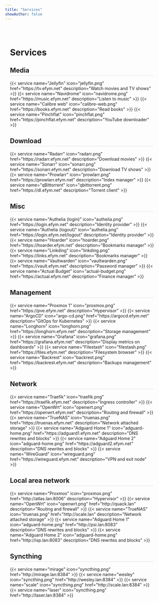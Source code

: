 ```yaml
---
title: "Services"
showAuthor: false
---
```

<style>
  .prose {
    max-width: 100%;
  }
  .max-w-prose {
    max-width: 100%;
  }
  .services-container {
    max-width: 1000px;
    margin: 0 auto;
    padding: 2rem 1rem;
  }
  .service-category {
    margin-bottom: 2rem;
    text-align: left;
  }
  .service-category h2 {
    margin-bottom: 1rem;
    border-bottom: 1px solid #ddd;
    padding-bottom: 0.25rem;
  }
  .service-buttons {
    display: flex;
    flex-wrap: wrap;
    gap: 1rem;
  }
  .service-button {
    flex: 1 1 200px;
    text-decoration: none;
    padding: 1rem;
    border: 1px solid #ddd;
    border-radius: 5px;
    transition: background 0.2s;
    text-align: center;
    background: transparent;
    color: inherit;
  }
  .service-button:hover {
    background: #2f2f2f;
  }
  .service-icon {
    width: auto;
    height: 40px;
    display: block;
    margin: 0 auto 0.5rem;
  }
  .service-name {
    display: block;
    font-size: 1rem;
    font-weight: bold;
  }
  .service-description {
    display: block;
    font-size: 0.9rem;
    margin-top: 0.5rem;
    color: #666;
  }
</style>

<div class="services-container">
  <h1>Services</h1>

  <!-- Media Category -->
  <div class="service-category">
    <h2>Media</h2>
    <div class="service-buttons">
      {{< service name="Jellyfin" icon="jellyfin.png" href="https://tv.efym.net" description="Watch movies and TV shows" >}}
      {{< service name="Navidrome" icon="navidrome.png" href="https://music.efym.net" description="Listen to music" >}}
      {{< service name="Calibre web" icon="calibre-web.png" href="https://books.efym.net" description="Read books" >}}
      {{< service name="Pinchflat" icon="pinchflat.png" href="https://pinchflat.efym.net" description="YouTube downloader" >}}
    </div>
  </div>

  <!-- Download Category -->
  <div class="service-category">
    <h2>Download</h2>
    <div class="service-buttons">
      {{< service name="Radarr" icon="radarr.png" href="https://radarr.efym.net" description="Download movies" >}}
      {{< service name="Sonarr" icon="sonarr.png" href="https://sonarr.efym.net" description="Download TV shows" >}}
      {{< service name="Prowlarr" icon="prowlarr.png" href="https://prowlarr.efym.net" description="Index manager" >}}
      {{< service name="qBittorrent" icon="qbittorrent.png" href="https://dl.efym.net" description="Torrent client" >}}
    </div>
  </div>

  <!-- Misc Category -->
  <div class="service-category">
    <h2>Misc</h2>
    <div class="service-buttons">
      {{< service name="Authelia (login)" icon="authelia.png" href="https://login.efym.net" description="Identity provider" >}}
      {{< service name="Authelia (logout)" icon="authelia.png" href="https://login.efym.net/logout" description="Identity provider" >}}
      {{< service name="Hoarder" icon="hoarder.png" href="https://hoarder.efym.net" description="Bookmarks manager" >}}
      {{< service name="Linkding" icon="linkding.png" href="https://links.efym.net" description="Bookmarks manager" >}}
      {{< service name="Vaultwarden" icon="vaultwarden.png" href="https://vault.efym.net" description="Password manager" >}}
      {{< service name="Actual Budget" icon="actual-budget.png" href="https://actual.efym.net" description="Finance manager" >}}
    </div>
  </div>

  <!-- Management Category -->
  <div class="service-category">
    <h2>Management</h2>
    <div class="service-buttons">
      {{< service name="Proxmox 1" icon="proxmox.png" href="https://pve.efym.net" description="Hypervisor" >}}
      {{< service name="ArgoCD" icon="argo-cd.png" href="https://argocd.efym.net" description="GitOps for Kubernetes" >}}
      {{< service name="Longhorn" icon="longhorn.png" href="https://longhorn.efym.net" description="Storage management" >}}
      {{< service name="Grafana" icon="grafana.png" href="https://grafana.efym.net" description="Display metrics on dashboards" >}}
      {{< service name="Filestash" icon="filestash.png" href="https://files.efym.net" description="Filesystem browser" >}}
      {{< service name="Backrest" icon="backrest.png" href="https://backrest.efym.net" description="Backups management" >}}
    </div>
  </div>

  <!-- Network Category -->
  <div class="service-category">
    <h2>Network</h2>
    <div class="service-buttons">
      {{< service name="Traefik" icon="traefik.png" href="https://traefik.efym.net" description="Ingress controller" >}}
      {{< service name="OpenWrt" icon="openwrt.png" href="https://openwrt.efym.net" description="Routing and firewall" >}}
      {{< service name="TrueNAS" icon="truenas.png" href="https://truenas.efym.net" description="Network attached storage" >}}
      {{< service name="Adguard Home 1" icon="adguard-home.png" href="https://adguard1.efym.net" description="DNS rewrites and blocks" >}}
      {{< service name="Adguard Home 2" icon="adguard-home.png" href="https://adguard2.efym.net" description="DNS rewrites and blocks" >}}
      {{< service name="WireGuard" icon="wireguard.png" href="https://wireguard.efym.net" description="VPN and exit node" >}}
    </div>
  </div>

  <!-- Local Area Network Category -->
  <div class="service-category">
    <h2>Local area network</h2>
    <div class="service-buttons">
      {{< service name="Proxmox" icon="proxmox.png" href="http://atlas.lan:8006" description="Hypervisor" >}}
      {{< service name="OpenWrt" icon="openwrt.png" href="http://quack.lan" description="Routing and firewall" >}}
      {{< service name="TrueNAS" icon="truenas.png" href="http://scale.lan" description="Network attached storage" >}}
      {{< service name="Adguard Home 1" icon="adguard-home.png" href="http://psi.lan:8083" description="DNS rewrites and blocks" >}}
      {{< service name="Adguard Home 2" icon="adguard-home.png" href="http://isp.lan:8083" description="DNS rewrites and blocks" >}}
    </div>
  </div>

  <!-- Syncthing Category (no descriptions) -->
  <div class="service-category">
    <h2>Syncthing</h2>
    <div class="service-buttons">
      {{< service name="mirage" icon="syncthing.png" href="http://mirage.lan:8384" >}}
      {{< service name="wesley" icon="syncthing.png" href="http://wesley.lan:8384" >}}
      {{< service name="scale" icon="syncthing.png" href="http://scale.lan:8384" >}}
      {{< service name="laser" icon="syncthing.png" href="http://laser.lan:8384" >}}
    </div>
  </div>

</div>
